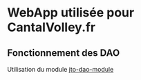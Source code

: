 # WebApp utilisée pour CantalVolley.fr

## Fonctionnement des DAO

Utilisation du module [jto-dao-module](https://github.com/jtouzy/jto-dao-module)

	


 
